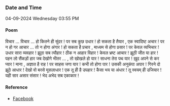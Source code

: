 ### Date and Time

04-09-2024 Wednesday 03:55 PM

#### Poem

विचार … विचार … 
हो कितने ही सुंदर ! 
पर सब कुछ उधार ! 
हो सकता है तैयार , 
एक स्वादिष्ट अचार ! 
पर न हो गर आचार … 
तो न होगा अंगार ! 
हो सकता है प्रचार , 
माध्यम से होगा प्रसार ! 
पर केवल व्यभिचार ! 
उधार सारा व्यवहार ! 
झूठा सब त्यौहार ! 
ठीक न आहार विहार ! 
केवल भ्रष्ट आचार ! 
झूठी जीत या हार ! 
पहन लो सैंकड़ों हार 
जब देखोगे भीतर … , 
तो खोखले हो यार ! 
साधना तेरा पथ यार ! 
ख़ुद अपने से कर प्यार ! 
माना , अज्ञात है राह ! 
पर साहस जगा यार ! 
कभी तो होगा पार ! 
उसकी अनुकंपा अपार ! 
गिरने दो झूठे आधार ! 
देखो वो बरसे मूसलाधार ! 
एक तू ही है उपहार ! 
कैसा भय या अंधार ! 
तू स्वयम् ही उजियार ! 
यही सार असार संसार ! 
भेद अभेद सब एकाकार !

#### Reference

* [Facebook](https://www.facebook.com/share/p/nsojQoMXeA8hXeb7/)
